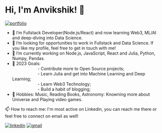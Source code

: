 # Hi, I'm Anvikshik! 👋
[![portfolio](https://img.shields.io/badge/my_portfolio-000?style=for-the-badge&logo=ko-fi&logoColor=white)](https://anvikshik.github.io/anvikshik/)

- 🔭 I’m Fullstack Developer(Node.js/React) and now learning Web3, ML/AI and deep-diving into Data Science.
- 👯 I’m looking for opportunities to work in Fullstack and Data Science. If you like my profile, feel free to get in touch with me!
- 🔭 I’m currently working on Node.js, JavaScript, React and Julia, Python, Numpy, Pandas.
- 🥅 2023 Goals: \
       - Contribute more to Open Source projects;\
      - Learn Julia and get into Machine Learning and Deep Learning;\
      - Learn Web3 Technology;\
      - Build a habit of blogging;
- 🚀 Hobbies: Music, Reading Books, Astronomy: Knowning more about Universe and Playing video games.

📫 How to reach me: I'm most active on Linkedin, you can reach me there or feel free to connect on email as well!


[![linkedin](https://img.shields.io/badge/linkedin-0A66C2?style=for-the-badge&logo=linkedin&logoColor=white)](https://www.linkedin.com/in/anvikshik)
[![gmail](https://img.shields.io/badge/gmail-red?style=for-the-badge&logo=gmail&logoColor=white)](mailto:anvikchauhan@gmail.com)
